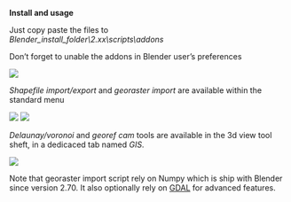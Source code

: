 **Install and usage**

Just copy paste the files to  
*Blender_install_folder\2.xx\scripts\addons*

Don’t forget to unable the addons in Blender user’s preferences

![](https://raw.githubusercontent.com/wiki/domlysz/blenderGIS/images/enable_addons.jpeg)

*Shapefile import/export* and *georaster import* are available within the standard menu

![](https://raw.githubusercontent.com/wiki/domlysz/blenderGIS/images/menu_import.jpg)
![](https://raw.githubusercontent.com/wiki/domlysz/blenderGIS/images/menu_export.jpg)

*Delaunay/voronoi* and *georef cam* tools are available in the 3d view tool sheft, in a dedicaced tab named *GIS*.

![](https://raw.githubusercontent.com/wiki/domlysz/blenderGIS/images/tools_tab_gis.jpeg)


Note that georaster import script rely on Numpy which is ship with Blender since version 2.70. It also optionally rely on [GDAL](https://github.com/domlysz/BlenderGIS/wiki/How-to-install-GDAL) for advanced features.